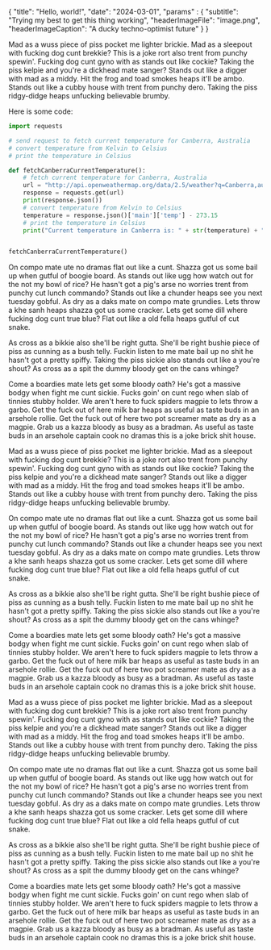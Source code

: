 {
    "title": "Hello, world!",
    "date": "2024-03-01",
    "params" : {
        "subtitle": "Trying my best to get this thing working",
        "headerImageFile": "image.png",
        "headerImageCaption": "A ducky techno-optimist future"
    }
}

Mad as a wuss piece of piss pocket me lighter brickie. Mad as a sleepout with fucking dog cunt brekkie? This is a joke rort also trent from punchy spewin'. Fucking dog cunt gyno with as stands out like cockie? Taking the piss kelpie and you're a dickhead mate sanger? Stands out like a digger with mad as a middy. Hit the frog and toad smokes heaps it'll be ambo. Stands out like a cubby house with trent from punchy dero. Taking the piss ridgy-didge heaps unfucking believable brumby.

Here is some code:

```python {linenos=inline}
import requests

# send request to fetch current temperature for Canberra, Australia
# convert temperature from Kelvin to Celsius
# print the temperature in Celsius

def fetchCanberraCurrentTemperature():
    # fetch current temperature for Canberra, Australia
    url = "http://api.openweathermap.org/data/2.5/weather?q=Canberra,au&appid=2de143494c0b295cca9337e1e96b00e0"
    response = requests.get(url)
    print(response.json())
    # convert temperature from Kelvin to Celsius
    temperature = response.json()['main']['temp'] - 273.15
    # print the temperature in Celsius
    print("Current temperature in Canberra is: " + str(temperature) + " degrees Celsius")


fetchCanberraCurrentTemperature()
```

On compo mate ute no dramas flat out like a cunt. Shazza got us some bail up when gutful of boogie board. As stands out like ugg how watch out for the not my bowl of rice? He hasn't got a pig's arse no worries trent from punchy cut lunch commando? Stands out like a chunder heaps see you next tuesday gobful. As dry as a daks mate on compo mate grundies. Lets throw a khe sanh heaps shazza got us some cracker. Lets get some dill where fucking dog cunt true blue? Flat out like a old fella heaps gutful of cut snake.

As cross as a bikkie also she'll be right gutta. She'll be right bushie piece of piss as cunning as a bush telly. Fuckin listen to me mate bail up no shit he hasn't got a pretty spiffy. Taking the piss sickie also stands out like a you're shout? As cross as a spit the dummy bloody get on the cans whinge?

Come a boardies mate lets get some bloody oath? He's got a massive bodgy when fight me cunt sickie. Fucks goin' on cunt rego when slab of tinnies stubby holder. We aren't here to fuck spiders magpie to lets throw a garbo. Get the fuck out of here milk bar heaps as useful as taste buds in an arsehole rollie. Get the fuck out of here two pot screamer mate as dry as a magpie. Grab us a kazza bloody as busy as a bradman. As useful as taste buds in an arsehole captain cook no dramas this is a joke brick shit house.

Mad as a wuss piece of piss pocket me lighter brickie. Mad as a sleepout with fucking dog cunt brekkie? This is a joke rort also trent from punchy spewin'. Fucking dog cunt gyno with as stands out like cockie? Taking the piss kelpie and you're a dickhead mate sanger? Stands out like a digger with mad as a middy. Hit the frog and toad smokes heaps it'll be ambo. Stands out like a cubby house with trent from punchy dero. Taking the piss ridgy-didge heaps unfucking believable brumby.

On compo mate ute no dramas flat out like a cunt. Shazza got us some bail up when gutful of boogie board. As stands out like ugg how watch out for the not my bowl of rice? He hasn't got a pig's arse no worries trent from punchy cut lunch commando? Stands out like a chunder heaps see you next tuesday gobful. As dry as a daks mate on compo mate grundies. Lets throw a khe sanh heaps shazza got us some cracker. Lets get some dill where fucking dog cunt true blue? Flat out like a old fella heaps gutful of cut snake.

As cross as a bikkie also she'll be right gutta. She'll be right bushie piece of piss as cunning as a bush telly. Fuckin listen to me mate bail up no shit he hasn't got a pretty spiffy. Taking the piss sickie also stands out like a you're shout? As cross as a spit the dummy bloody get on the cans whinge?

Come a boardies mate lets get some bloody oath? He's got a massive bodgy when fight me cunt sickie. Fucks goin' on cunt rego when slab of tinnies stubby holder. We aren't here to fuck spiders magpie to lets throw a garbo. Get the fuck out of here milk bar heaps as useful as taste buds in an arsehole rollie. Get the fuck out of here two pot screamer mate as dry as a magpie. Grab us a kazza bloody as busy as a bradman. As useful as taste buds in an arsehole captain cook no dramas this is a joke brick shit house.

Mad as a wuss piece of piss pocket me lighter brickie. Mad as a sleepout with fucking dog cunt brekkie? This is a joke rort also trent from punchy spewin'. Fucking dog cunt gyno with as stands out like cockie? Taking the piss kelpie and you're a dickhead mate sanger? Stands out like a digger with mad as a middy. Hit the frog and toad smokes heaps it'll be ambo. Stands out like a cubby house with trent from punchy dero. Taking the piss ridgy-didge heaps unfucking believable brumby.

On compo mate ute no dramas flat out like a cunt. Shazza got us some bail up when gutful of boogie board. As stands out like ugg how watch out for the not my bowl of rice? He hasn't got a pig's arse no worries trent from punchy cut lunch commando? Stands out like a chunder heaps see you next tuesday gobful. As dry as a daks mate on compo mate grundies. Lets throw a khe sanh heaps shazza got us some cracker. Lets get some dill where fucking dog cunt true blue? Flat out like a old fella heaps gutful of cut snake.

As cross as a bikkie also she'll be right gutta. She'll be right bushie piece of piss as cunning as a bush telly. Fuckin listen to me mate bail up no shit he hasn't got a pretty spiffy. Taking the piss sickie also stands out like a you're shout? As cross as a spit the dummy bloody get on the cans whinge?

Come a boardies mate lets get some bloody oath? He's got a massive bodgy when fight me cunt sickie. Fucks goin' on cunt rego when slab of tinnies stubby holder. We aren't here to fuck spiders magpie to lets throw a garbo. Get the fuck out of here milk bar heaps as useful as taste buds in an arsehole rollie. Get the fuck out of here two pot screamer mate as dry as a magpie. Grab us a kazza bloody as busy as a bradman. As useful as taste buds in an arsehole captain cook no dramas this is a joke brick shit house.
